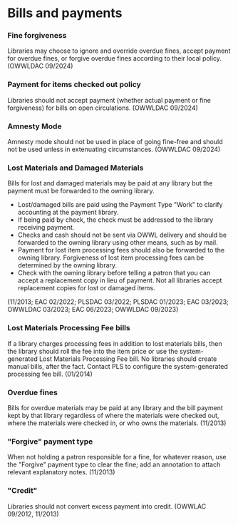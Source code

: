 # Bills and payments
### Fine forgiveness

Libraries may choose to ignore and override overdue fines, accept payment for overdue fines, or forgive overdue fines according to their local policy. (OWWLDAC 09/2024)

### Payment for items checked out policy

Libraries should not accept payment (whether actual payment or fine forgiveness) for bills on open circulations. (OWWLDAC 09/2024)

### Amnesty Mode

Amnesty mode should not be used in place of going fine-free and should not be used unless in extenuating circumstances. (OWWLDAC 09/2024)

### Lost Materials and Damaged Materials

Bills for lost and damaged materials may be paid at any library but the payment must be forwarded to the owning library.
   * Lost/damaged bills are paid using the Payment Type "Work" to clarify accounting at the payment library.
   * If being paid by check, the check must be addressed to the library receiving payment.
   * Checks and cash should not be sent via OWWL delivery and should be forwarded to the owning library using other means, such as by mail.
   * Payment for lost item processing fees should also be forwarded to the owning library. Forgiveness of lost item processing fees can be determined by the owning library.
   * Check with the owning library before telling a patron that you can accept a replacement copy in lieu of payment. Not all libraries accept replacement copies for lost or damaged items.

(11/2013; EAC 02/2022; PLSDAC 03/2022; PLSDAC 01/2023; EAC 03/2023; OWWLDAC 03/2023; EAC 06/2023; OWWLDAC 09/2023)

### Lost Materials Processing Fee bills

If a library charges processing fees in addition to lost materials bills, then the library should roll the fee into the item price or use the system-generated Lost Materials Processing Fee bill. No libraries should create manual bills, after the fact. Contact PLS to configure the system-generated processing fee bill. (01/2014)

### Overdue fines

Bills for overdue materials may be paid at any library and the bill payment kept by that library regardless of where the materials were checked out, where the materials were checked in, or who owns the materials. (11/2013)

### "Forgive" payment type

When not holding a patron responsible for a fine, for whatever reason, use the "Forgive" payment type to clear the fine; add an annotation to attach relevant explanatory notes. (11/2013)

### "Credit"

Libraries should not convert excess payment into credit. (OWWLAC 09/2012, 11/2013)